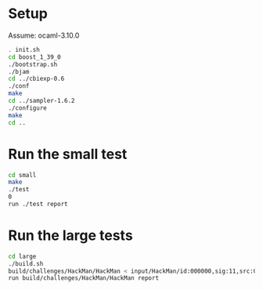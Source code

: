# Setup
Assume: ocaml-3.10.0
```sh
. init.sh
cd boost_1_39_0
./bootstrap.sh
./bjam
cd ../cbiexp-0.6
./conf
make
cd ../sampler-1.6.2
./configure
make
cd ..
```

# Run the small test
```sh
cd small
make
./test
0
run ./test report
```

# Run the large tests
```sh
cd large
./build.sh
build/challenges/HackMan/HackMan < input/HackMan/id:000000,sig:11,src:000129,op:havoc,rep:8
run build/challenges/HackMan/HackMan report
```
